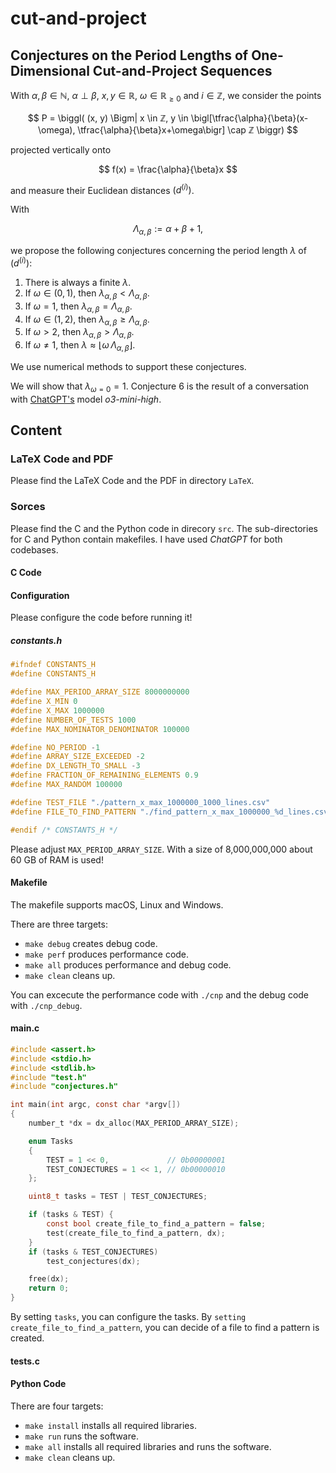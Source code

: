 # cut-and-project

## Conjectures on the Period Lengths of One-Dimensional Cut-and-Project Sequences

With $\alpha, \beta \in ℕ$, $\alpha \perp \beta$, $x, y \in ℝ$, $\omega \in \mathbb{R}_{\ge 0}$ and $i \in ℤ$, we consider the points

$$
P =
\biggl(
(x, y)
\Bigm|
x \in ℤ,
y \in
\bigl[\tfrac{\alpha}{\beta}(x-\omega), \tfrac{\alpha}{\beta}x+\omega\bigr]
\cap ℤ
\biggr)
$$

projected vertically onto

$$
f(x) = \frac{\alpha}{\beta}x
$$

and measure their Euclidean distances $(d^{(i)})$.

With

$$
\Lambda_{\alpha,\beta} := \alpha + \beta + 1,
$$

we propose the following conjectures concerning the period length $\lambda$ of $(d^{(i)})$:

1. There is always a finite $\lambda$.
2. If $\omega \in (0,1)$, then $\lambda_{\alpha,\beta} < \Lambda_{\alpha,\beta}$.
3. If $\omega = 1$, then $\lambda_{\alpha,\beta} = \Lambda_{\alpha,\beta}$.
4. If $\omega \in (1,2)$, then $\lambda_{\alpha,\beta} \ge \Lambda_{\alpha,\beta}$.
5. If $\omega > 2$, then $\lambda_{\alpha,\beta} > \Lambda_{\alpha,\beta}$.
6. If $\omega \ne 1$, then $\displaystyle \lambda \approx \bigl\lfloor \omega \,\Lambda_{\alpha,\beta}\bigr\rfloor$.

We use numerical methods to support these conjectures.

We will show that $\lambda_{\omega=0} = 1$. Conjecture 6 is the result of a conversation with [ChatGPT's](https://chat.openai.com) model _o3-mini-high_.

## Content

### LaTeX Code and PDF

Please find the LaTeX Code and the PDF in directory ```LaTeX```.

### Sorces

Please find the C and the Python code in direcory ```src```. The sub-directories for C and Python contain makefiles.
I have used _ChatGPT_ for both codebases.

#### C Code

#### Configuration

Please configure the code before running it!

##### constants.h

```c
#ifndef CONSTANTS_H
#define CONSTANTS_H

#define MAX_PERIOD_ARRAY_SIZE 8000000000
#define X_MIN 0
#define X_MAX 1000000
#define NUMBER_OF_TESTS 1000
#define MAX_NOMINATOR_DENOMINATOR 100000

#define NO_PERIOD -1
#define ARRAY_SIZE_EXCEEDED -2
#define DX_LENGTH_TO_SMALL -3
#define FRACTION_OF_REMAINING_ELEMENTS 0.9
#define MAX_RANDOM 100000

#define TEST_FILE "./pattern_x_max_1000000_1000_lines.csv"
#define FILE_TO_FIND_PATTERN "./find_pattern_x_max_1000000_%d_lines.csv"

#endif /* CONSTANTS_H */
```

Please adjust ```MAX_PERIOD_ARRAY_SIZE```. With a size of 8,000,000,000 about 60 GB of RAM is used!

#### Makefile

The makefile supports macOS, Linux and Windows.

There are three targets:

* ```make debug``` creates debug code.
* ```make perf``` produces performance code.
* ```make all``` produces performance and debug code.
* ```make clean``` cleans up.

You can excecute the performance code with ```./cnp``` and the debug code with ```./cnp_debug```.

#### main.c

```c
#include <assert.h>
#include <stdio.h>
#include <stdlib.h>
#include "test.h"
#include "conjectures.h"

int main(int argc, const char *argv[])
{
    number_t *dx = dx_alloc(MAX_PERIOD_ARRAY_SIZE);

    enum Tasks
    {
        TEST = 1 << 0,             // 0b00000001
        TEST_CONJECTURES = 1 << 1, // 0b00000010
    };

    uint8_t tasks = TEST | TEST_CONJECTURES;

    if (tasks & TEST) {
        const bool create_file_to_find_a_pattern = false;
        test(create_file_to_find_a_pattern, dx);
    }
    if (tasks & TEST_CONJECTURES)
        test_conjectures(dx);

    free(dx);
    return 0;
}
```

By setting ```tasks```, you can configure the tasks. By ```setting create_file_to_find_a_pattern```, you can decide of a file to find a pattern is created.

#### tests.c




#### Python Code

There are four targets:

* ```make install``` installs all required libraries.
* ```make run``` runs the software.
* ```make all``` installs all required libraries and runs the software.
* ```make clean``` cleans up.
